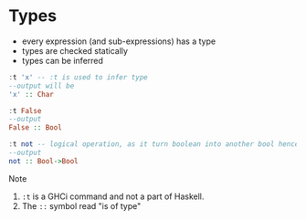 # Types

- every expression (and sub-expressions) has a type
- types are checked statically
- types can be inferred

```Haskell
:t 'x' -- :t is used to infer type
--output will be
'x' :: Char
```
```Haskell
:t False
--output
False :: Bool
```
```Haskell
:t not -- logical operation, as it turn boolean into another bool hence Bool -> Bool
--output
not :: Bool->Bool
```
> [!NOTE]
> 1. `:t` is a GHCi command and not a part of Haskell.
> 2. The `::` symbol read "is of type"
